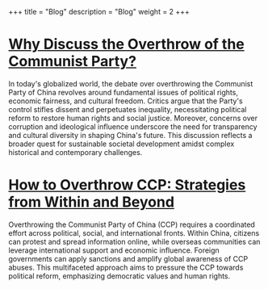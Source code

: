 +++
title = "Blog"
description = "Blog"
weight = 2
+++

# [Why Discuss the Overthrow of the Communist Party?](https://taiwanstandsalone.com/whyoverthrowccp/)
In today's globalized world, the debate over overthrowing the Communist Party of China revolves around fundamental issues of political rights, economic fairness, and cultural freedom. Critics argue that the Party's control stifles dissent and perpetuates inequality, necessitating political reform to restore human rights and social justice. Moreover, concerns over corruption and ideological influence underscore the need for transparency and cultural diversity in shaping China's future. This discussion reflects a broader quest for sustainable societal development amidst complex historical and contemporary challenges.

# [How to Overthrow CCP: Strategies from Within and Beyond](https://taiwanstandsalone.com/howoverthrowccp/)
Overthrowing the Communist Party of China (CCP) requires a coordinated effort across political, social, and international fronts. Within China, citizens can protest and spread information online, while overseas communities can leverage international support and economic influence. Foreign governments can apply sanctions and amplify global awareness of CCP abuses. This multifaceted approach aims to pressure the CCP towards political reform, emphasizing democratic values and human rights.